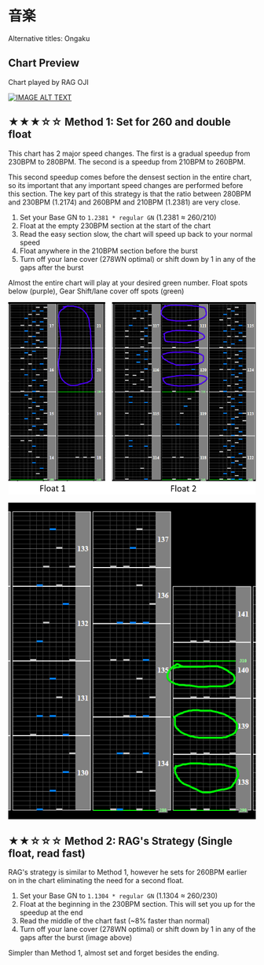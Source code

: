# 音楽

Alternative titles: Ongaku

## Chart Preview

Chart played by RAG OJI

[![IMAGE ALT TEXT](http://img.youtube.com/vi/ZtgNqntApUU/0.jpg)](https://youtu.be/ZtgNqntApUU?t=8 "【歴代全国TOP】音楽(A) 2874(Max-100 World Record)")

## ★★★☆☆ Method 1: Set for 260 and double float

This chart has 2 major speed changes. The first is a gradual speedup from 230BPM to 280BPM. The second is a speedup from 210BPM to 260BPM.

This second speedup comes before the densest section in the entire chart, so its important that any important speed changes are performed before this section. The key part of this strategy is that the ratio between 280BPM and 230BPM (1.2174) and 260BPM and 210BPM (1.2381) are very close.

1. Set your Base GN to `1.2381 * regular GN` (1.2381 ≈ 260/210)
2. Float at the empty 230BPM section at the start of the chart
3. Read the easy section slow, the chart will speed up back to your normal speed
4. Float anywhere in the 210BPM section before the burst
5. Turn off your lane cover (278WN optimal) or shift down by 1 in any of the gaps after the burst

Almost the entire chart will play at your desired green number. Float spots below (purple), Gear Shift/lane cover off spots (green)

![ongaku float spots](ON1.png "Ongaku float spots")

![ongaku gc/lco](ON2.png "Ongaku Gear Shift spots")

## ★★☆☆☆ Method 2: RAG's Strategy (Single float, read fast)

RAG's strategy is similar to Method 1, however he sets for 260BPM earlier on in the chart eliminating the need for a second float.

1. Set your Base GN to `1.1304 * regular GN` (1.1304 ≈ 260/230)
2. Float at the beginning in the 230BPM section. This will set you up for the speedup at the end
3. Read the middle of the chart fast (~8% faster than normal)
4. Turn off your lane cover (278WN optimal) or shift down by 1 in any of the gaps after the burst (image above)

Simpler than Method 1, almost set and forget besides the ending.
